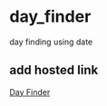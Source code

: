 # day_finder
 day finding using date
 ## add hosted link
 [Day Finder](https://ndineshd.github.io/day_finder/)